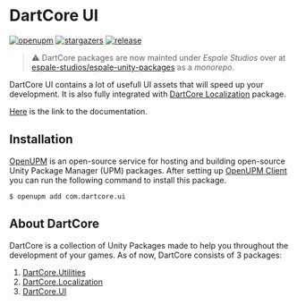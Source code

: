# **DartCore UI**

[![openupm](https://img.shields.io/npm/v/com.dartcore.ui?label=openupm&registry_uri=https://package.openupm.com)](https://openupm.com/packages/com.dartcore.ui/)
[![stargazers](https://img.shields.io/github/stars/AtaTrkgl/DartCore-UI?color=yellow)](https://github.com/AtaTrkgl/DartCore-UI/stargazers)
[![release](https://img.shields.io/github/v/release/AtaTrkgl/DartCore-UI?color=dark%20green)](https://github.com/AtaTrkgl/DartCore-UI/releases)

> ⚠️ DartCore packages are now mainted under _Espale Studios_ over at [espale-studios/espale-unity-packages](https://github.com/espale-studios/espale-unity-packages) as a _monorepo_.

DartCore UI contains a lot of usefull UI assets that will speed up your development. It is also fully integrated with [DartCore Localization](https://github.com/AtaTrkgl/DartCore-Localization) package.

[Here](https://github.com/AtaTrkgl/DartCore-UI/wiki) is the link to the documentation.

## Installation

[OpenUPM](https://github.com/openupm/openupm) is an open-source service for hosting and building open-source Unity Package Manager (UPM) packages. After setting up [OpenUPM Client](https://github.com/openupm/openupm-cli#openupm-cli) you can run the following command to install this package.

```console
$ openupm add com.dartcore.ui
```

## About DartCore

DartCore is a collection of Unity Packages made to help you throughout the development of your games. As of now, DartCore consists of 3 packages:

1. [DartCore.Utilities](https://openupm.com/packages/com.dartcore.utilities/)
2. [DartCore.Localization](https://openupm.com/packages/com.dartcore.localization/)
3. [DartCore.UI](https://openupm.com/packages/com.dartcore.ui/)
